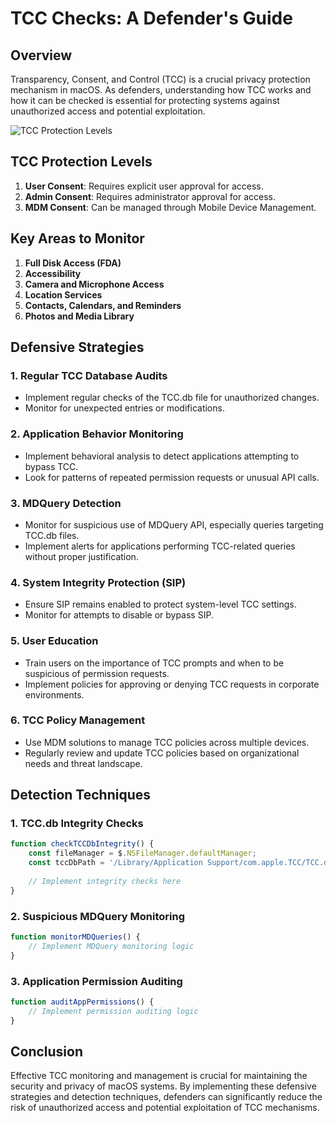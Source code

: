 # TCC Checks: A Defender's Guide

## Overview

Transparency, Consent, and Control (TCC) is a crucial privacy protection mechanism in macOS. As defenders, understanding how TCC works and how it can be checked is essential for protecting systems against unauthorized access and potential exploitation.

![TCC Protection Levels](path/to/tcc_protection_levels.png)

## TCC Protection Levels

1. **User Consent**: Requires explicit user approval for access.
2. **Admin Consent**: Requires administrator approval for access.
3. **MDM Consent**: Can be managed through Mobile Device Management.

## Key Areas to Monitor

1. **Full Disk Access (FDA)**
2. **Accessibility**
3. **Camera and Microphone Access**
4. **Location Services**
5. **Contacts, Calendars, and Reminders**
6. **Photos and Media Library**

## Defensive Strategies

### 1. Regular TCC Database Audits

- Implement regular checks of the TCC.db file for unauthorized changes.
- Monitor for unexpected entries or modifications.

### 2. Application Behavior Monitoring

- Implement behavioral analysis to detect applications attempting to bypass TCC.
- Look for patterns of repeated permission requests or unusual API calls.

### 3. MDQuery Detection

- Monitor for suspicious use of MDQuery API, especially queries targeting TCC.db files.
- Implement alerts for applications performing TCC-related queries without proper justification.

### 4. System Integrity Protection (SIP)

- Ensure SIP remains enabled to protect system-level TCC settings.
- Monitor for attempts to disable or bypass SIP.

### 5. User Education

- Train users on the importance of TCC prompts and when to be suspicious of permission requests.
- Implement policies for approving or denying TCC requests in corporate environments.

### 6. TCC Policy Management

- Use MDM solutions to manage TCC policies across multiple devices.
- Regularly review and update TCC policies based on organizational needs and threat landscape.

## Detection Techniques

### 1. TCC.db Integrity Checks

```javascript
function checkTCCDbIntegrity() {
    const fileManager = $.NSFileManager.defaultManager;
    const tccDbPath = '/Library/Application Support/com.apple.TCC/TCC.db';
    
    // Implement integrity checks here
}
```

### 2. Suspicious MDQuery Monitoring

```javascript
function monitorMDQueries() {
    // Implement MDQuery monitoring logic
}
```

### 3. Application Permission Auditing

```javascript
function auditAppPermissions() {
    // Implement permission auditing logic
}
```

## Conclusion

Effective TCC monitoring and management is crucial for maintaining the security and privacy of macOS systems. By implementing these defensive strategies and detection techniques, defenders can significantly reduce the risk of unauthorized access and potential exploitation of TCC mechanisms.
